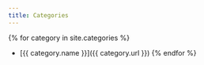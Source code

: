 ```yaml
---
title: Categories
---
```

{% for category in site.categories %}
- [{{ category.name }}]({{ category.url }})
{% endfor %}